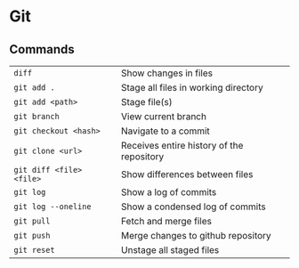 # Git

## Commands

|                          |                                           |
| ------------------------ | ----------------------------------------- |
| `diff`                   | Show changes in files                     |
| `git add .`              | Stage all files in working directory      |
| `git add <path>`         | Stage file(s)                             |
| `git branch`             | View current branch                       |
| `git checkout <hash>`    | Navigate to a commit                      |
| `git clone <url>`        | Receives entire history of the repository |
| `git diff <file> <file>` | Show differences between files            |
| `git log`                | Show a log of commits                     |
| `git log --oneline`      | Show a condensed log of commits           |
| `git pull`               | Fetch and merge files                     |
| `git push`               | Merge changes to github repository        |
| `git reset`              | Unstage all staged files                  |
